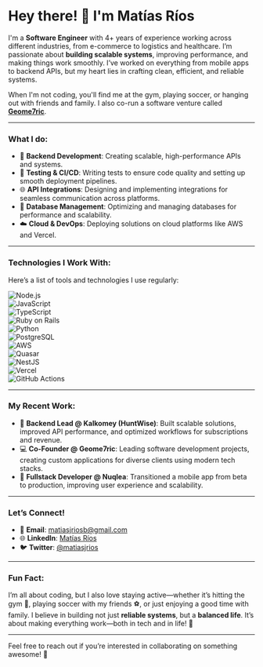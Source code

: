 # Hey there! 👋 I'm Matías Ríos

I'm a **Software Engineer** with 4+ years of experience working across different industries, from e-commerce to logistics and healthcare. I’m passionate about **building scalable systems**, improving performance, and making things work smoothly. I’ve worked on everything from mobile apps to backend APIs, but my heart lies in crafting clean, efficient, and reliable systems.  

When I'm not coding, you'll find me at the gym, playing soccer, or hanging out with friends and family. I also co-run a software venture called **[Geome7ric](https://geome7ric.com)**.

---

### What I do:
- 🚀 **Backend Development**: Creating scalable, high-performance APIs and systems.
- 🔧 **Testing & CI/CD**: Writing tests to ensure code quality and setting up smooth deployment pipelines.
- 🌐 **API Integrations**: Designing and implementing integrations for seamless communication across platforms.
- 💾 **Database Management**: Optimizing and managing databases for performance and scalability.
- ☁️ **Cloud & DevOps**: Deploying solutions on cloud platforms like AWS and Vercel.

---

### Technologies I Work With:
Here’s a list of tools and technologies I use regularly:

![Node.js](https://img.shields.io/badge/Node.js-339933?style=flat-square&logo=node.js&logoColor=white)  
![JavaScript](https://img.shields.io/badge/JavaScript-F7DF1E?style=flat-square&logo=javascript&logoColor=black)  
![TypeScript](https://img.shields.io/badge/TypeScript-3178C6?style=flat-square&logo=typescript&logoColor=white)  
![Ruby on Rails](https://img.shields.io/badge/Ruby_on_Rails-CC0000?style=flat-square&logo=ruby-on-rails&logoColor=white)  
![Python](https://img.shields.io/badge/Python-3776AB?style=flat-square&logo=python&logoColor=white)  
![PostgreSQL](https://img.shields.io/badge/PostgreSQL-336791?style=flat-square&logo=postgresql&logoColor=white)  
![AWS](https://img.shields.io/badge/AWS-232F3E?style=flat-square&logo=amazonaws&logoColor=white)  
![Quasar](https://img.shields.io/badge/Quasar-43B8D9?style=flat-square&logo=quasar&logoColor=white)  
![NestJS](https://img.shields.io/badge/NestJS-E0234E?style=flat-square&logo=nestjs&logoColor=white)  
![Vercel](https://img.shields.io/badge/Vercel-000000?style=flat-square&logo=vercel&logoColor=white)  
![GitHub Actions](https://img.shields.io/badge/GitHub_Actions-2088FF?style=flat-square&logo=github-actions&logoColor=white)

---

### My Recent Work:
- 🦅 **Backend Lead @ Kalkomey (HuntWise)**: Built scalable solutions, improved API performance, and optimized workflows for subscriptions and revenue.
- 💻 **Co-Founder @ Geome7ric**: Leading software development projects, creating custom applications for diverse clients using modern tech stacks.
- 📱 **Fullstack Developer @ Nuqlea**: Transitioned a mobile app from beta to production, improving user experience and scalability.

---

### Let’s Connect!  
- 📧 **Email**: [matiasjriosb@gmail.com](mailto:matiasjriosb@gmail.com)  
- 🌐 **LinkedIn**: [Matías Ríos](https://www.linkedin.com/in/matiasrios)  
- 🐦 **Twitter**: [@matiasjrios](https://twitter.com/matiasjrios)

---

### Fun Fact:
I’m all about coding, but I also love staying active—whether it’s hitting the gym 💪, playing soccer with my friends ⚽, or just enjoying a good time with family. I believe in building not just **reliable systems**, but a **balanced life**. It’s about making everything work—both in tech and in life! 🌱

---

Feel free to reach out if you’re interested in collaborating on something awesome! 🚀

